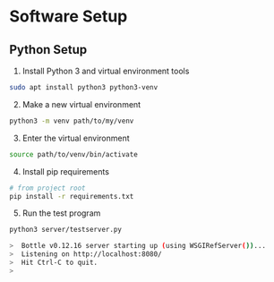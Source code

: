 # Software Setup

## Python Setup

1.  Install Python 3 and virtual environment tools
```bash
sudo apt install python3 python3-venv
```

2.  Make a new virtual environment
```bash
python3 -m venv path/to/my/venv
```

3.  Enter the virtual environment
```bash
source path/to/venv/bin/activate
```

4.  Install pip requirements
```bash
# from project root
pip install -r requirements.txt
```

5.  Run the test program
```bash
python3 server/testserver.py

>  Bottle v0.12.16 server starting up (using WSGIRefServer())...
>  Listening on http://localhost:8080/
>  Hit Ctrl-C to quit.
>
```
